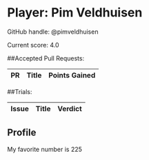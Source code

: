 # Player: Pim Veldhuisen

GitHub handle: @pimveldhuisen

Current score: 4.0

##Accepted Pull Requests:

|  PR | Title | Points Gained|
| --- |:----- |:------------ |


##Trials:

| Issue | Title | Verdict|
| ----- |:----- |:------ |


## Profile
My favorite number is 225

